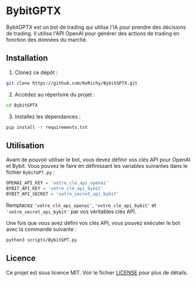 # BybitGPTX

BybitGPTX est un bot de trading qui utilise l'IA pour prendre des décisions de trading. Il utilise l'API OpenAI pour générer des actions de trading en fonction des données du marché.

## Installation

1. Clonez ce dépôt :
```bash
git clone https://github.com/0xRichy/BybitGPTX.git
```

2. Accédez au répertoire du projet :
```bash
cd BybitGPTX
```

3. Installez les dépendances :
```bash
pip install -r requirements.txt
```

## Utilisation

Avant de pouvoir utiliser le bot, vous devez définir vos clés API pour OpenAI et Bybit. Vous pouvez le faire en définissant les variables suivantes dans le fichier `BybitGPT.py` :

```python
OPENAI_API_KEY = 'votre_clé_api_openai'
BYBIT_API_KEY = 'votre_clé_api_bybit'
BYBIT_API_SECRET = 'votre_secret_api_bybit'
```

Remplacez `'votre_clé_api_openai'`, `'votre_clé_api_bybit'` et `'votre_secret_api_bybit'` par vos véritables clés API.

Une fois que vous avez défini vos clés API, vous pouvez exécuter le bot avec la commande suivante :

```bash
python3 scripts/BybitGPT.py
```

## Licence

Ce projet est sous licence MIT. Voir le fichier [LICENSE](LICENSE) pour plus de détails.
```
